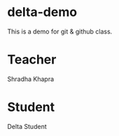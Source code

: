 # delta-demo
This is a demo for git & github class.

# Teacher 
Shradha Khapra

# Student
Delta Student   